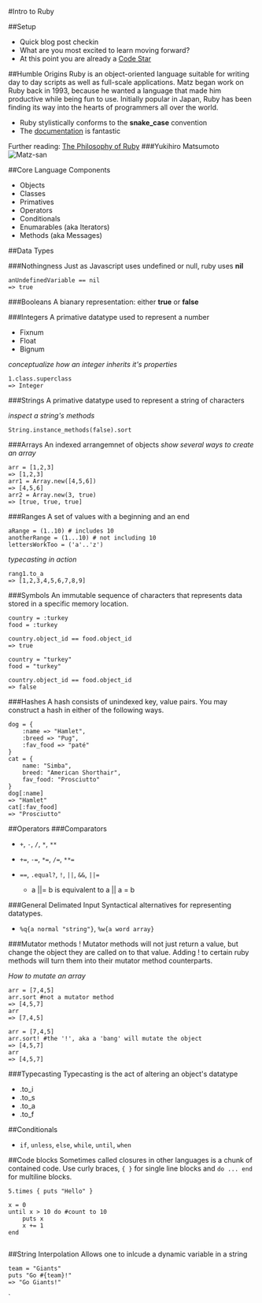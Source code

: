 #Intro to Ruby

##Setup
* Quick blog post checkin
* What are you most excited to learn moving forward?
* At this point you are already a [Code Star](https://www.youtube.com/watch?v=dU1xS07N-FA)

##Humble Origins
Ruby is an object-oriented language suitable for writing day to day scripts as well as full-scale applications. Matz began work on Ruby back in 1993, because he wanted a language that made him productive while being fun to use. Initially popular in Japan, Ruby has been finding its way into the hearts of programmers all over the world.

* Ruby stylistically conforms to the **snake_case** convention
* The [documentation](http://ruby-doc.org/) is fantastic

Further reading: [The Philosophy of Ruby](http://www.artima.com/intv/ruby.html)
###Yukihiro Matsumoto
![Matz-san](http://image.gihyo.co.jp/assets/images/dev/serial/01/software_designers/0034/0034-01.JPG "Yukihiro Matsumoto")

##Core Language Components
* Objects
* Classes
* Primatives
* Operators
* Conditionals
* Enumarables (aka Iterators)
* Methods (aka Messages)

##Data Types

###Nothingness
Just as Javascript uses undefined or null, ruby uses **nil**

```
anUndefinedVariable == nil
=> true
```

###Booleans
A bianary representation: either **true** or **false**

###Integers
A primative datatype used to represent a number
* Fixnum
* Float	
* Bignum

*conceptualize how an integer inherits it's properties*
	
```
1.class.superclass
=> Integer
```
###Strings
A primative datatype used to represent a string of characters

*inspect a string's methods*

```
String.instance_methods(false).sort
```

###Arrays
An indexed arrangemnet of objects
*show several ways to create an array*
	
```
arr = [1,2,3]
=> [1,2,3]
arr1 = Array.new([4,5,6])
=> [4,5,6]
arr2 = Array.new(3, true)
=> [true, true, true]
```
	
###Ranges
A set of values with a beginning and an end

```
aRange = (1..10) # includes 10
anotherRange = (1...10) # not including 10
lettersWorkToo = ('a'..'z')
```

*typecasting in action*

```
rang1.to_a
=> [1,2,3,4,5,6,7,8,9]
```

###Symbols
An immutable sequence of characters that represents data stored in a specific memory location.

```
country = :turkey
food = :turkey

country.object_id == food.object_id
=> true

country = "turkey"
food = "turkey"

country.object_id == food.object_id
=> false
```

###Hashes
A hash consists of unindexed key, value pairs. You may construct a hash in either of the following ways.

```
dog = {
	:name => "Hamlet",
	:breed => "Pug",
	:fav_food => "paté"
}
cat = {
	name: "Simba",
	breed: "American Shorthair",
	fav_food: "Prosciutto"
}
dog[:name]
=> "Hamlet"
cat[:fav_food]
=> "Prosciutto"
```

##Operators
###Comparators
* `+`, `-`, `/`, `*`, `**`

* `+=`, `-=`, `*=`, `/=`, `**=`

* `==`, `.equal?`, `!`, `||`, `&&`, `||=`
	* a ||= b is equivalent to a || a = b

###General Delimated Input
Syntactical alternatives for representing datatypes. 

* `%q{a normal "string"}`, `%w{a word array}`

###Mutator methods !
Mutator methods will not just return a value, but change the object they are called on to that value. Adding ! to certain ruby methods will turn them into their mutator method counterparts.

*How to mutate an array*

```
arr = [7,4,5]
arr.sort #not a mutator method
=> [4,5,7]
arr
=> [7,4,5]

arr = [7,4,5]
arr.sort! #the '!', aka a 'bang' will mutate the object
=> [4,5,7]
arr
=> [4,5,7]
```

###Typecasting
Typecasting is the act of altering an object's datatype

* .to_i
* .to_s
* .to_a
* .to_f

##Conditionals
* `if`, `unless`, `else`, `while`, `until`, `when`

##Code blocks
Sometimes called closures in other languages is a chunk of contained code. Use curly braces, `{ }` for single line blocks and `do ... end` for multiline blocks.

```
5.times { puts "Hello" }

x = 0
until x > 10 do	#count to 10
	puts x
	x += 1
end


```

##String Interpolation
Allows one to inlcude a dynamic variable in a string

```
team = "Giants"
puts "Go #{team}!"
=> "Go Giants!"
```
`